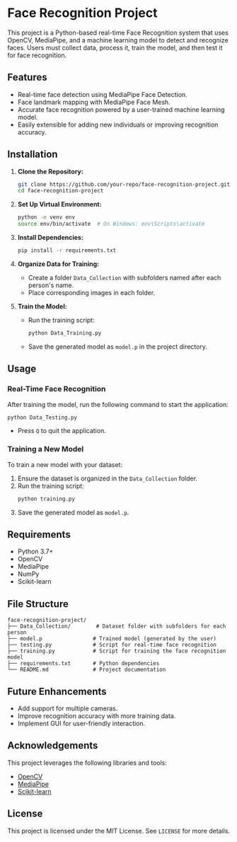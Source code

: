 # Face Recognition Project

This project is a Python-based real-time Face Recognition system that uses OpenCV, MediaPipe, and a machine learning model to detect and recognize faces. Users must collect data, process it, train the model, and then test it for face recognition.

## Features
- Real-time face detection using MediaPipe Face Detection.
- Face landmark mapping with MediaPipe Face Mesh.
- Accurate face recognition powered by a user-trained machine learning model.
- Easily extensible for adding new individuals or improving recognition accuracy.

## Installation

1. **Clone the Repository:**
   ```bash
   git clone https://github.com/your-repo/face-recognition-project.git
   cd face-recognition-project
   ```

2. **Set Up Virtual Environment:**
   ```bash
   python -m venv env
   source env/bin/activate  # On Windows: env\Scripts\activate
   ```

3. **Install Dependencies:**
   ```bash
   pip install -r requirements.txt
   ```

4. **Organize Data for Training:**
   - Create a folder `Data_Collection` with subfolders named after each person's name.
   - Place corresponding images in each folder.

5. **Train the Model:**
   - Run the training script:
     ```bash
     python Data_Training.py
     ```
   - Save the generated model as `model.p` in the project directory.

## Usage

### Real-Time Face Recognition
After training the model, run the following command to start the application:
```bash
python Data_Testing.py
```
- Press `Q` to quit the application.

### Training a New Model
To train a new model with your dataset:
1. Ensure the dataset is organized in the `Data_Collection` folder.
2. Run the training script:
   ```bash
   python training.py
   ```
3. Save the generated model as `model.p`.

## Requirements
- Python 3.7+
- OpenCV
- MediaPipe
- NumPy
- Scikit-learn

## File Structure
```
face-recognition-project/
├── Data_Collection/        # Dataset folder with subfolders for each person
├── model.p                # Trained model (generated by the user)
├── testing.py             # Script for real-time face recognition
├── training.py            # Script for training the face recognition model
├── requirements.txt       # Python dependencies
└── README.md              # Project documentation
```

## Future Enhancements
- Add support for multiple cameras.
- Improve recognition accuracy with more training data.
- Implement GUI for user-friendly interaction.

## Acknowledgements
This project leverages the following libraries and tools:
- [OpenCV](https://opencv.org/)
- [MediaPipe](https://mediapipe.dev/)
- [Scikit-learn](https://scikit-learn.org/)

## License
This project is licensed under the MIT License. See `LICENSE` for more details.
